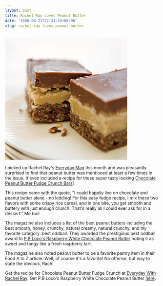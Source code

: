 ```yaml
---
layout: post
title: Rachel Ray Loves Peanut Butter
date: '2008-08-21T22:31:33+00:00'
slug: rachel-ray-loves-peanut-butter
---
```

<a href="http://www.rachaelraymag.com/recipes/dessert-recipes/chocolate-peanut-butter-fudge-crunch/article.html"><img src='/images/uploads/2008/08/peanutbutterfudgecrunch_400.jpg' alt='Chocolate Peanut Butter Fudge Crunch' /></a>

I picked up Rachel Ray's <a href="http://www.rachaelraymag.com/">Everyday Mag</a> this month and was pleasantly surprised to find that peanut butter was mentioned at least a few times in the issue. It even included a recipe for these super tasty looking <a href="http://www.rachaelraymag.com/recipes/dessert-recipes/chocolate-peanut-butter-fudge-crunch/article.html">Chocolate Peanut Butter Fudge Crunch Bars</a>!

This recipe came with the quote, "I could happily live on chocolate and peanut butter alone - no kidding! For this easy fudge recipe, I mix these two flavors with some crispy rice cereal, and in one bite, you get smooth and buttery with just enough crunch. That's really all I could ever ask for in a dessert." Me too!

The magazine also includes a list of the best peanut butters including the best smooth, honey, crunchy, natural creamy, natural crunchy, and my favorite category: best oddball. They awarded the prestigious best oddball award to <a href="http://www.pbloco.com/Expand.asp?ProductCode=PB-RWC">P.B.Loco's Raspberry White Chocolate Peanut Butter</a> noting it as sweet and tangy like a fresh raspberry tart.

The magazine also noted peanut butter to be a favorite pantry item in their Food A to Z article. Well, of course it's a favorite! No offense, but way to state the obvious, Rach!

Get the recipe for Chocolate Peanut Butter Fudge Crunch at <a href="http://www.rachaelraymag.com/recipes/dessert-recipes/chocolate-peanut-butter-fudge-crunch/article.html">Everyday With Rachel Ray</a>. Get P.B.Loco's Raspberry White Chocolate Peanut Butter <a href="http://www.pbloco.com/Expand.asp?ProductCode=PB-RWC">here</a>.
